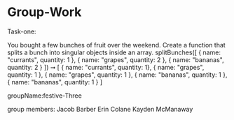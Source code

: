 # Group-Work

Task-one:

You bought a few bunches of fruit over the weekend. Create a function that splits a bunch into singular objects inside an array.
splitBunches([
  { name: "currants", quantity: 1 },
  { name: "grapes", quantity: 2 },
  { name: "bananas", quantity: 2 }
]) ➞ [
  { name: "currants", quantity: 1},
  { name: "grapes", quantity: 1 },
  { name: "grapes", quantity: 1 },
  { name: "bananas", quantity: 1 },
  { name: "bananas", quantity: 1 }
]

groupName:festive-Three

group members:
Jacob Barber 
Erin Colane
 Kayden McManaway